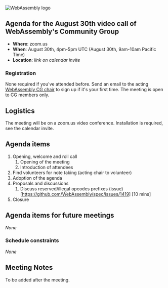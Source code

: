 ![WebAssembly logo](/images/WebAssembly.png)

## Agenda for the August 30th video call of WebAssembly's Community Group

- **Where**: zoom.us
- **When**: August 30th, 4pm-5pm UTC (August 30th, 9am-10am Pacific Time)
- **Location**: *link on calendar invite*

### Registration

None required if you've attended before. Send an email to the acting [WebAssembly CG chair](mailto:webassembly-cg-chair@chromium.org)
to sign up if it's your first time. The meeting is open to CG members only.

## Logistics

The meeting will be on a zoom.us video conference.
Installation is required, see the calendar invite.

## Agenda items

1. Opening, welcome and roll call
    1. Opening of the meeting
    1. Introduction of attendees
1. Find volunteers for note taking (acting chair to volunteer)
1. Adoption of the agenda
1. Proposals and discussions
    1. Discuss reserved/illegal opcodes prefixes (issue)[https://github.com/WebAssembly/spec/issues/1419] [10 mins]
3. Closure

## Agenda items for future meetings

*None*

### Schedule constraints

*None*

## Meeting Notes

To be added after the meeting.
